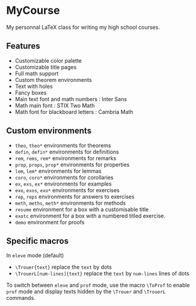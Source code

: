 # MyCourse
My personnal LaTeX class for writing my high school courses.

## Features

- Customizable color palette
- Customizable title pages
- Full math support
- Custom theorem environments
- Text with holes
- Fancy boxes
- Main text font and math numbers : Inter Sans
- Math main font : STIX Two Math
- Math font for blackboard letters : Cambria Math

## Custom environments

- `theo`, `theo*` environments for theorems
- `defin`, `defin*` environments for definitions
- `rem`, `rems`, `rem*` environments for remarks
- `prop`, `props`, `prop*` environments for properties
- `lem`, `lem*` environments for lemmas
- `coro`, `coro*` environments for corollaries
- `ex`, `exs`, `ex*` environments for examples
- `exo`, `exos`, `exo*` environments for exercises
- `rep`, `reps` environments for answers to exercises
- `meth`, `meths`, `meth*` environments for methods
- `resume` environment for a box with a customisable title
- `exotc` environment for a box with a numbered titled exercise.
- `demo` environment for proofs

## Specific macros

In `eleve` mode (default)
- `\Trouer{text}` replace the `text` by dots
- `\TrouerL[num-lines]{text}` replace the `text` by `num-lines` lines of dots

To switch between `eleve` and `prof` mode, use the macro `\ToProf` to enable `prof` mode and display texts hidden by the `\Trouer` and `\TrouerL` commands.

